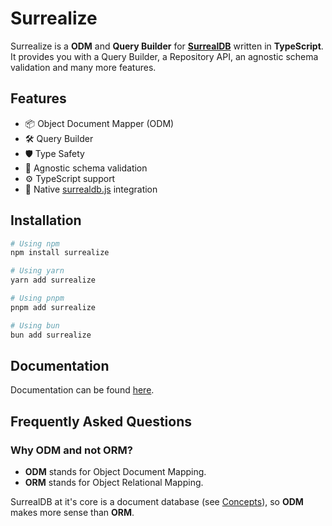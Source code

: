 # Surrealize

Surrealize is a **ODM** and **Query Builder** for [**SurrealDB**](https://surrealdb.com/) written in **TypeScript**.
It provides you with a Query Builder, a Repository API, an agnostic schema validation and many more features.

## Features

- 📦 Object Document Mapper (ODM)
- 🛠️ Query Builder
- 🛡️ Type Safety
- 📜 Agnostic schema validation
- ⚙️ TypeScript support
- 🔗 Native [surrealdb.js](https://github.com/surrealdb/surrealdb.js) integration

## Installation

```bash
# Using npm
npm install surrealize
```

```bash
# Using yarn
yarn add surrealize
```

```bash
# Using pnpm
pnpm add surrealize
```

```bash
# Using bun
bun add surrealize
```

## Documentation

Documentation can be found [here](https://surrealize.pages.dev).

## Frequently Asked Questions

### Why ODM and not ORM?

- **ODM** stands for Object Document Mapping.
- **ORM** stands for Object Relational Mapping.

SurrealDB at it's core is a document database (see [Concepts](https://surrealdb.com/docs/surrealdb/introduction/concepts)), so **ODM** makes more sense than **ORM**.
